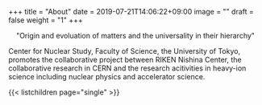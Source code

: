+++
title =  "About"
date = 2019-07-21T14:06:22+09:00
image = ""
draft = false
weight = "1"
+++

<div style="text-align:center;">"Origin and evoluation of matters and the universality in their hierarchy"</div>

Center for Nuclear Study, Faculty of Science, the University of Tokyo, promotes the collaborative project between RIKEN Nishina Center, the collaborative research in CERN and the research acitivities in heavy-ion science including nuclear physics and accelerator science.

{{< listchildren page="single" >}}

